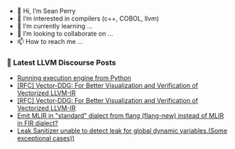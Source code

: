 - 👋 Hi, I’m Sean Perry
- 👀 I’m interested in compilers (c++, COBOL, llvm)
- 🌱 I’m currently learning ...
- 💞️ I’m looking to collaborate on ...
- 📫 How to reach me ...

<!---
s66perry/s66perry is a ✨ special ✨ repository because its `README.md` (this file) appears on your GitHub profile.
You can click the Preview link to take a look at your changes.
--->
### 📕 Latest LLVM Discourse Posts

<!-- DISCOURSE-LLVM:START -->
- [Running execution engine from Python](https://discourse.llvm.org/t/running-execution-engine-from-python/83205#post_4)
- [[RFC] Vector-DDG: For Better Visualization and Verification of Vectorized LLVM-IR](https://discourse.llvm.org/t/rfc-vector-ddg-for-better-visualization-and-verification-of-vectorized-llvm-ir/83202#post_6)
- [[RFC] Vector-DDG: For Better Visualization and Verification of Vectorized LLVM-IR](https://discourse.llvm.org/t/rfc-vector-ddg-for-better-visualization-and-verification-of-vectorized-llvm-ir/83202#post_5)
- [Emit MLIR in &quot;standard&quot; dialect from flang &lpar;flang-new&rpar; instead of MLIR in FIR dialect?](https://discourse.llvm.org/t/emit-mlir-in-standard-dialect-from-flang-flang-new-instead-of-mlir-in-fir-dialect/83229#post_1)
- [Leak Sanitizer unable to detect leak for global dynamic variables.&lpar;Some exceptional cases&rpar;&rpar;](https://discourse.llvm.org/t/leak-sanitizer-unable-to-detect-leak-for-global-dynamic-variables-some-exceptional-cases/83199#post_3)
<!-- DISCOURSE-LLVM:END -->
